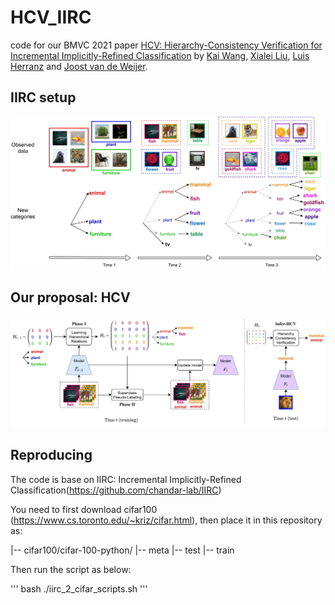 # HCV_IIRC
 code for our BMVC 2021 paper [HCV: Hierarchy-Consistency Verification for Incremental Implicitly-Refined Classification](https://arxiv.org/abs/2110.11148) by [Kai Wang](https://wangkai930418.github.io/), [Xialei Liu](https://xialeiliu.github.io/), [Luis Herranz](http://www.lherranz.org/) and [Joost van de Weijer](http://www.cvc.uab.es/LAMP/joost/).

## IIRC setup
![Framework](./iirc_setup.jpg)

## Our proposal: HCV 
![Framework](./hcv_modify.jpg)

## Reproducing

The code is base on IIRC: Incremental Implicitly-Refined Classification(https://github.com/chandar-lab/IIRC)

You need to first download cifar100 (https://www.cs.toronto.edu/~kriz/cifar.html), then place it in this repository as:

|-- cifar100/cifar-100-python/
    |-- meta
    |-- test
    |-- train

Then run the script as below:

'''
bash ./iirc_2_cifar_scripts.sh
'''